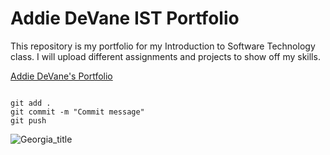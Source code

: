 # Addie DeVane IST Portfolio

This repository is my portfolio for my Introduction to Software Technology class. I will upload different assignments and projects to show off my skills.

[Addie DeVane's Portfolio](https://github.com/addiedevane/ist-portfolio-addie)

```

git add .
git commit -m "Commit message"
git push
```

![Georgia_title](https://i.pinimg.com/736x/cc/25/83/cc2583bd583ece3d49504d18eade1b77.jpg)
